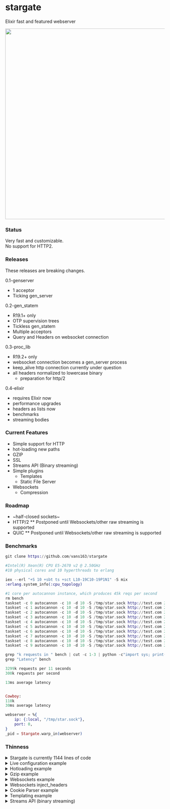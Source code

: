# stargate
Elixir fast and featured webserver

<img src="https://i.imgur.com/UKKzOYr.jpg" width="960" height="600" />

### Status
Very fast and customizable.  
No support for HTTP2.  

### Releases
These releases are breaking changes.  
  
0.1-genserver  
  - 1 acceptor 
  - Ticking gen_server

0.2-gen_statem
  - R19.1+ only
  - OTP supervision trees
  - Tickless gen_statem
  - Multiple acceptors
  - Query and Headers on websocket connection

0.3-proc_lib
  - R19.2+ only
  - websocket connection becomes a gen_server process
  - keep_alive http connection currently under question
  - all headers normalized to lowercase binary
    - preparation for http/2

0.4-elixir
  - requires Elixir now
  - performance upgrades
  - headers as lists now
  - benchmarks
  - streaming bodies

### Current Features
- Simple support for HTTP  
- hot-loading new paths  
- GZIP
- SSL  
- Streams API (Binary streaming)
- Simple plugins
  - Templates
  - Static File Server
- Websockets  
  - Compression  

### Roadmap
- ~half-closed sockets~  
- HTTP/2   ** Postponed until Websockets/other raw streaming is supported    
- QUIC     ** Postponed until Websockets/other raw streaming is supported  

### Benchmarks

```elixir
git clone https://github.com/vans163/stargate

#Intel(R) Xeon(R) CPU E5-2670 v2 @ 2.50GHz
#10 physical cores and 10 hyperthreads to erlang

iex --erl "+S 10 +sbt ts +sct L10-19C10-19P1N1" -S mix
:erlang.system_info(:cpu_topology)

#1 core per autocannon instance, which produces 45k reqs per second
rm bench
taskset -c 0 autocannon -c 10 -d 10 -S /tmp/star.sock http://test.com 2>> bench &
taskset -c 1 autocannon -c 10 -d 10 -S /tmp/star.sock http://test.com 2>> bench &
taskset -c 2 autocannon -c 10 -d 10 -S /tmp/star.sock http://test.com 2>> bench &
taskset -c 3 autocannon -c 10 -d 10 -S /tmp/star.sock http://test.com 2>> bench &
taskset -c 4 autocannon -c 10 -d 10 -S /tmp/star.sock http://test.com 2>> bench &
taskset -c 5 autocannon -c 10 -d 10 -S /tmp/star.sock http://test.com 2>> bench &
taskset -c 6 autocannon -c 10 -d 10 -S /tmp/star.sock http://test.com 2>> bench &
taskset -c 7 autocannon -c 10 -d 10 -S /tmp/star.sock http://test.com 2>> bench &
taskset -c 8 autocannon -c 10 -d 10 -S /tmp/star.sock http://test.com 2>> bench &
taskset -c 9 autocannon -c 10 -d 10 -S /tmp/star.sock http://test.com 2>> bench &

grep "k requests in " bench | cut -c 1-3 | python -c"import sys; print(sum(map(int, sys.stdin)))"
grep "Latency" bench

3299k requests per 11 seconds
300k requests per second

13ms average latency


Cowboy:
110k
30ms average latency

webserver = %{
    ip: {:local, "/tmp/star.sock"},
    port: 0,
}
_pid = Stargate.warp_in(webserver)
```

### Thinness
<details>
<summary>Stargate is currently 1144 lines of code</summary>  
```
git ls-files | grep -P ".*(erl|hrl)" | xargs wc -l

   43 src/app/acceptor/stargate_acceptor_gen.erl
   25 src/app/acceptor/stargate_acceptor_sup.erl
    8 src/app/stargate_app.erl
   69 src/app/stargate_child_gen.erl
   25 src/app/stargate_sup.erl
    6 src/handler/stargate_handler_redirect_https.erl
   11 src/handler/stargate_handler_wildcard.erl
   39 src/handler/stargate_handler_wildcard_ws.erl
   21 src/plugin/stargate_plugin.erl
   88 src/plugin/stargate_static_file.erl
   96 src/plugin/stargate_template.erl
  172 src/proto/stargate_proto_http.erl
  162 src/proto/stargate_proto_ws.erl
  103 src/stargate.erl
   16 src/stargate_transport.erl
  260 src/stargate_vessel.erl

 1144 total

```
</details> 
 

### Example
<details>
<summary>Basic example</summary>
```erlang

%Listen on all interfaces for any non-ssl request /w websocket on port 8000
% SSL requests on port 8443  ./priv/cert.pem   ./priv/key.pem  

stargate:launch_demo().
```
</details>

<details>
<summary>Live configuration example</summary>
   
```erlang

{ok, _} = application:ensure_all_started(stargate),

{ok, HttpPid} = stargate:warp_in(
  #{
      port=> 80, 
      ip=> {0,0,0,0},
      listen_args=> [{nodelay, false}],
      hosts=> #{
          {http, "public.templar-archive.aiur"}=> {templar_archive_public, #{}},
          {http, "*"}=> {handler_redirect_https, #{}},
      }
  }
),

WSCompress = #{window_bits=> 15, level=>best_speed, mem_level=>8, strategy=>default},
{ok, HttpsPid} = stargate:warp_in(
  #{
      port=> 443,
      ip=> {0,0,0,0},
      listen_args=> [{nodelay, false}],
      ssl_opts=> [
          {certfile, "./priv/lets-encrypt-cert.pem"},
          {keyfile, "./priv/lets-encrypt-key.pem"},

          {cacertfile, "./priv/lets-encrypt-x3-cross-signed.pem"}
      ],
      hosts=> #{
          {http, "templar-archive.aiur"}=> {templar_archive, #{}},
          {http, "www.templar-archive.aiur"}=> {templar_archive, #{}},

          {http, "research.templar-archive.aiur"}=> {templar_archive_research, #{}},

          {ws, {"ws.templar-archive.aiur", "/emitter"}}=> 
              {ws_emitter, #{compress=> WSCompress}},
          {ws, {"ws.templar-archive.aiur", "/transmission"}}=> 
              {ws_transmission, #{compress=> WSCompress}}
      }
  }
).

-module(templar_archive_public).
-compile(export_all).

http('GET', Path, Query, Headers, Body, S) ->
    stargate_plugin:serve_static(<<"./priv/public/">>, Path, Headers, S).


-module(templar_archive).
-compile(export_all).

http('GET', <<"/">>, Query, Headers, Body, S) ->
    Socket = maps:get(socket, S),
    {ok, {SourceAddr, _}} = ?TRANSPORT_PEERNAME(Socket),

    SourceIp = unicode:characters_to_binary(inet:ntoa(SourceAddr)),
    Resp =  <<"Welcome to the templar archives ", SourceIp/binary>>,
    {200, #{}, Resp, S}
    .


-module(templar_archive_research).
-compile(export_all).

http('GET', Path, Query, #{'Cookie':= <<"power_overwhelming">>}, Body, S) ->
    stargate_plugin:serve_static(<<"./priv/research/">>, Path, Headers, S);

http('GET', Path, Query, Headers, Body, S) ->
    Resp =  <<"Access Denied">>,
    {200, #{}, Resp, S}.


-module(ws_emitter).
-behavior(gen_server).
-compile(export_all).

handle_cast(_Message, S) -> {noreply, S}.
handle_call(_Message, _From, S) -> {reply, ok, S}.
code_change(_OldVersion, S, _Extra) -> {ok, S}. 

start_link(Params) -> gen_server:start_link(?MODULE, Params, []).

init({ParentPid, Query, Headers, State}) ->
    %If we dont trap_exit plus catch 'EXIT' we cant have terminate called, up to you
    process_flag(trap_exit, true),

    {ok, State#{parent=> ParentPid}}.

terminate(Reason, _S) -> 
    io:format("~p:~n disconnect~n ~p~n", [?MODULE, Reason]).

handle_info({'EXIT', _, _Reason}, D) ->
    {stop, {shutdown, got_exit_signal}, D};



handle_info({text, Bin}, S=#{parent:= ParentPid}) ->
    ParentPid ! {ws_send, {bin, <<"hello">>}},
    ParentPid ! {ws_send, {bin_compress, <<"hello compressed">>}},
    {noreply, S};

handle_info({bin, Bin}, S) ->
    io:format("~p:~n Got bin~n ~p~n", [?MODULE, Bin]),
    ParentPid ! {ws_send, {text, <<"a websocket text msg">>}},
    ParentPid ! {ws_send, {text_compress, <<"a websocket text msg compressed">>}},
    {noreply, S};

handle_info(Message, S) -> 
    io:format("~p:~n Unhandled handle_info~n ~p~n ~p~n", [?MODULE, Message, S]),
    {noreply, S}.

```
</details>  
  
<details>
<summary>Hotloading example</summary>

```erlang
%Pid gotten from return value of warp_in/[1,2].

stargate:update_params(HttpsPid, #{
  hosts=> #{ 
      {http, <<"new_quarters.templar-archive.aiur">>}=> {new_quarters, #{}}
  }, 
  ssl_opts=> [
      {certfile, "./priv/new_cert.pem"},
      {keyfile, "./priv/new_key.pem"}
  ]
})
```
</details>  
  
<details>
<summary>Gzip example</summary>

```erlang
Headers = #{'Accept-Encoding'=> <<"gzip">>, <<"ETag">>=> <<"12345">>},
S = old_state,
{ReplyCode, ReplyHeaders, ReplyBody, NewState} = 
    stargate_plugin:serve_static(<<"./priv/website/">>, <<"index.html">>, Headers, S),

ReplyCode = 200,
ReplyHeaders = #{<<"Content-Encoding">>=> <<"gzip">>, <<"ETag">>=> <<"54321">>},
```
</details>

<details>
<summary>Websockets example</summary>  
  
Keep-alives are sent from server automatically  
Defaults are in global.hrl  
Max sizes protect vs DDOS  
  
Keep in mind that encoding/decoding json + websocket frames produces alot of eheap_allocs; fragmenting the process heap beyond possible GC cleanup. Make sure to do these operations inside the stargate_vessel process itself or a temporary process.  You greatly risk crashing the entire beam VM otherwise due to it not being able to allocate anymore eheap.  
  
Using max_heap_size erl vm arg can somewhat remedy this problem.



```erlang
-module(ws_transmission).
-behavior(gen_server).
-compile(export_all).

handle_cast(_Message, S) -> {noreply, S}.
handle_call(_Message, _From, S) -> {reply, ok, S}.
code_change(_OldVersion, S, _Extra) -> {ok, S}. 

start_link(Params) -> gen_server:start_link(?MODULE, Params, []).

init({ParentPid, Query, Headers, State}) ->
    %If we dont trap_exit plus catch 'EXIT' we cant have terminate called, up to you
    process_flag(trap_exit, true),

    Cookies = maps:get(<<"cookie">>, Headers, undefined),
    case Cookies of
        <<"token=mysecret">> -> {ok, State#{parent=> ParentPid}};
        _ -> ignore
    end.

terminate(Reason, _S) -> 
    io:format("~p:~n disconnect~n ~p~n", [?MODULE, Reason]).

handle_info({'EXIT', _, _Reason}, D) ->
    {stop, {shutdown, got_exit_signal}, D};



handle_info({text, Bin}, S=#{parent:= ParentPid}) ->
    ParentPid ! {ws_send, {bin, <<"hello">>}},
    ParentPid ! {ws_send, {bin_compress, <<"hello compressed">>}},
    {noreply, S};

handle_info({bin, Bin}, S) ->
    io:format("~p:~n Got bin~n ~p~n", [?MODULE, Bin]),
    ParentPid ! {ws_send, {text, "a websocket text list"}},
    ParentPid ! {ws_send, {text, <<"a websocket text bin">>}},
    ParentPid ! {ws_send, {text_compress, <<"a websocket text msg compressed">>}},
    {noreply, S};

handle_info(Message, S) -> 
    io:format("~p:~n Unhandled handle_info~n ~p~n ~p~n", [?MODULE, Message, S]),
    {noreply, S}.
```

```javascript

//Chrome javascript WS example:
var socket = new WebSocket("ws://127.0.0.1:8000");
socket.send("Hello Mike");
```
</details>

<details>
<summary>Websockets inject_headers</summary>  
  
Sometimes we need to send back custom headers in the
handshake. We can now add an inject_headers param (which
is a map) to the site definition.

```erlang
NoVNCServer = #{
    port=> 5600, ip=> {0,0,0,0},
    hosts=> #{
        {ws, {"localhost:5000", "/websockify"}}=> {handler_panel_vnc, #{
            inject_headers=> #{<<"Sec-WebSocket-Protocol">>=> <<"binary">>}
        }}
    }
}
```
</details>

<details>
<summary>Cookie Parser example</summary>  
```erlang
Map = stargate_plugin:cookie_parse(<<"token=mysecret; other_stuff=some_other_thing">>)
```
</details>

<details>
<summary>Templating example</summary>  
  
Basic templating system uses the default regex of "<%=(.*?)%>" to pull out captures from a binary.

For example writing html like:

```html
<li class='my-nav-list <%= case :category of <<\"index\">>-> 'my-nav-list-active'; _-> '' end. %>'>
  <a href='/' class='link'>
    <span class='act'>Home</span>
    <span class='hov'>Home</span>
  </a>
</li>
```

You can now do:

```erlang
KeyValue = #{category=> <<"index">>},
TransformedBin = stargate_plugin:template(HtmlBin, KeyValue).
```

The return is the evaluation of the expressions between the match with the :terms substituted.

You may pass your own regex to match against using stargate_plugin:template/3:

```erlang
stargate_plugin:template("{{(.*?)}}", HtmlBin, KeyValue).
```
</details>

<details>
<summary>Streams API (binary streaming)</summary>  

Binary streaming for non-chunked encoding responses.

```erlang

-module(http_handler_stream).
-compile(export_all).

close_stream(Pid) ->
    Pid ! close_connection.

ticker(Pid) ->
      timer:sleep(1000),
      Pid ! {send_chunk, <<"hi">>},
      ticker(Pid).

http('GET', <<"/stream">>, _Query, _Headers, _Body, S) ->
      io:format("Streaming.. ~p ~p ~n", [S, self()]),
      spawn_link(http_handler_stream, ticker, [self()]),
      {200, #{}, stream, S}.
```
</details>
